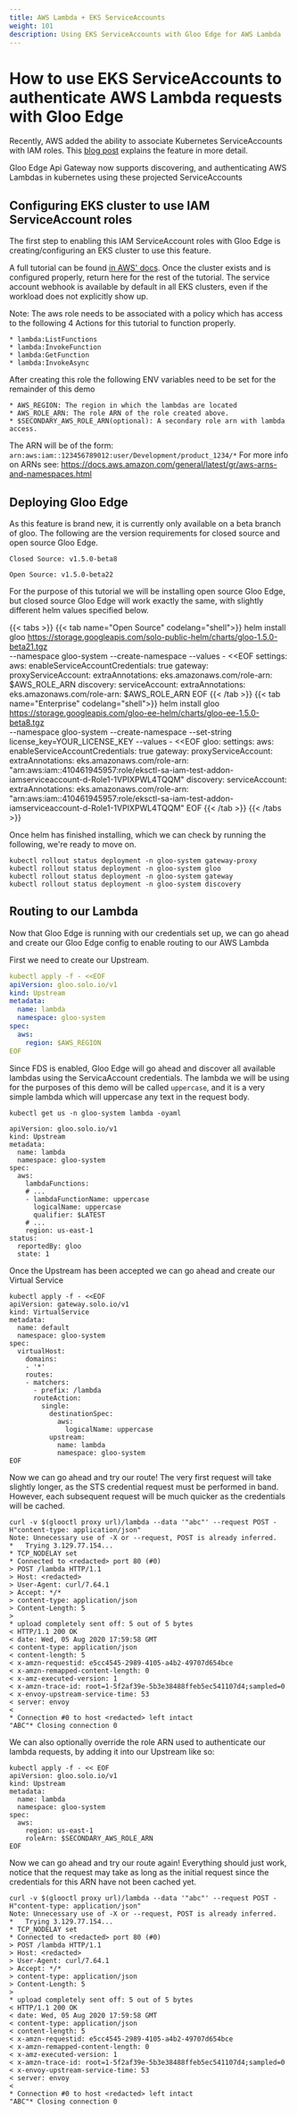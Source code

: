```yaml
---
title: AWS Lambda + EKS ServiceAccounts
weight: 101
description: Using EKS ServiceAccounts with Gloo Edge for AWS Lambda
---
```


# How to use EKS ServiceAccounts to authenticate AWS Lambda requests with Gloo Edge

Recently, AWS added the ability to associate Kubernetes ServiceAccounts with IAM roles.
This [blog post](https://aws.amazon.com/blogs/opensource/introducing-fine-grained-iam-roles-service-accounts/) 
explains the feature in more detail.

Gloo Edge Api Gateway now supports discovering, and authenticating AWS Lambdas in kubernetes using 
these projected ServiceAccounts

## Configuring EKS cluster to use IAM ServiceAccount roles

The first step to enabling this IAM ServiceAccount roles with Gloo Edge is creating/configuring an EKS
cluster to use this feature.

A full tutorial can be found [in AWS' docs](https://docs.aws.amazon.com/eks/latest/userguide/enable-iam-roles-for-service-accounts.html).
Once the cluster exists and is configured properly, return here for the rest of the tutorial. The service account 
webhook is available by default in all EKS clusters, even if the workload does not explicitly show up.

Note: The aws role needs to be associated with a policy which has access to the following 4
Actions for this tutorial to function properly.

    * lambda:ListFunctions
    * lambda:InvokeFunction
    * lambda:GetFunction
    * lambda:InvokeAsync

After creating this role the following ENV variables need to be set for the remainder of this demo

    * AWS_REGION: The region in which the lambdas are located
    * AWS_ROLE_ARN: The role ARN of the role created above.
    * $SECONDARY_AWS_ROLE_ARN(optional): A secondary role arn with lambda access.

The ARN will be of the form: `arn:aws:iam::123456789012:user/Development/product_1234/*`
For more info on ARNs see: https://docs.aws.amazon.com/general/latest/gr/aws-arns-and-namespaces.html


## Deploying Gloo Edge

As this feature is brand new, it is currently only available on a beta branch of gloo. The following 
are the version requirements for closed source and open source Gloo Edge.

    Closed Source: v1.5.0-beta8
    
    Open Source: v1.5.0-beta22

For the purpose of this tutorial we will be installing open source Gloo Edge, but closed source Gloo Edge 
will work exactly the same, with slightly different helm values specified below.

{{< tabs >}}
{{< tab name="Open Source" codelang="shell">}}
helm install gloo https://storage.googleapis.com/solo-public-helm/charts/gloo-1.5.0-beta21.tgz \
 --namespace gloo-system --create-namespace --values - <<EOF
settings:
  aws:
    enableServiceAccountCredentials: true
gateway:
  proxyServiceAccount:
    extraAnnotations:
      eks.amazonaws.com/role-arn: $AWS_ROLE_ARN
discovery:
  serviceAccount:
    extraAnnotations:
      eks.amazonaws.com/role-arn: $AWS_ROLE_ARN
EOF
{{< /tab >}}
{{< tab name="Enterprise" codelang="shell">}}
helm install gloo https://storage.googleapis.com/gloo-ee-helm/charts/gloo-ee-1.5.0-beta8.tgz \
 --namespace gloo-system --create-namespace --set-string license_key=YOUR_LICENSE_KEY --values - <<EOF
gloo:
  settings:
    aws:
      enableServiceAccountCredentials: true
  gateway:
    proxyServiceAccount:
      extraAnnotations:
        eks.amazonaws.com/role-arn: "arn:aws:iam::410461945957:role/eksctl-sa-iam-test-addon-iamserviceaccount-d-Role1-1VPIXPWL4TQQM"
  discovery:
    serviceAccount:
      extraAnnotations:
        eks.amazonaws.com/role-arn: "arn:aws:iam::410461945957:role/eksctl-sa-iam-test-addon-iamserviceaccount-d-Role1-1VPIXPWL4TQQM"
EOF
{{< /tab >}}
{{< /tabs >}}


Once helm has finished installing, which we can check by running the following, we're ready to move on.
```shell script
kubectl rollout status deployment -n gloo-system gateway-proxy
kubectl rollout status deployment -n gloo-system gloo
kubectl rollout status deployment -n gloo-system gateway
kubectl rollout status deployment -n gloo-system discovery
```


## Routing to our Lambda

Now that Gloo Edge is running with our credentials set up, we can go ahead and create our Gloo Edge config to 
enable routing to our AWS Lambda

First we need to create our Upstream.
```yaml
kubectl apply -f - <<EOF
apiVersion: gloo.solo.io/v1
kind: Upstream
metadata:
  name: lambda
  namespace: gloo-system
spec:
  aws:
    region: $AWS_REGION
EOF
```

Since FDS is enabled, Gloo Edge will go ahead and discover all available lambdas using the ServicaAccount credentials. 
The lambda we will be using for the purposes of this demo will be called `uppercase`, and it is a very simple lambda
which will uppercase any text in the request body.
```shell script
kubectl get us -n gloo-system lambda -oyaml

apiVersion: gloo.solo.io/v1
kind: Upstream
metadata:
  name: lambda
  namespace: gloo-system
spec:
  aws:
    lambdaFunctions:
    # ...
    - lambdaFunctionName: uppercase
      logicalName: uppercase
      qualifier: $LATEST
    # ...
    region: us-east-1
status:
  reportedBy: gloo
  state: 1
```

Once the Upstream has been accepted we can go ahead and create our Virtual Service
```shell script
kubectl apply -f - <<EOF
apiVersion: gateway.solo.io/v1
kind: VirtualService
metadata:
  name: default
  namespace: gloo-system
spec:
  virtualHost:
    domains:
    - '*'
    routes:
    - matchers:
      - prefix: /lambda
      routeAction:
        single:
          destinationSpec:
            aws:
              logicalName: uppercase
          upstream:
            name: lambda
            namespace: gloo-system
EOF
```

Now we can go ahead and try our route! The very first request will take slightly longer, as the STS credential request 
must be performed in band. However, each subsequent request will be much quicker as the credentials will be cached.
```shell script
curl -v $(glooctl proxy url)/lambda --data '"abc"' --request POST -H"content-type: application/json"
Note: Unnecessary use of -X or --request, POST is already inferred.
*   Trying 3.129.77.154...
* TCP_NODELAY set
* Connected to <redacted> port 80 (#0)
> POST /lambda HTTP/1.1
> Host: <redacted>
> User-Agent: curl/7.64.1
> Accept: */*
> content-type: application/json
> Content-Length: 5
>
* upload completely sent off: 5 out of 5 bytes
< HTTP/1.1 200 OK
< date: Wed, 05 Aug 2020 17:59:58 GMT
< content-type: application/json
< content-length: 5
< x-amzn-requestid: e5cc4545-2989-4105-a4b2-49707d654bce
< x-amzn-remapped-content-length: 0
< x-amz-executed-version: 1
< x-amzn-trace-id: root=1-5f2af39e-5b3e38488ffeb5ec541107d4;sampled=0
< x-envoy-upstream-service-time: 53
< server: envoy
<
* Connection #0 to host <redacted> left intact
"ABC"* Closing connection 0
```

We can also optionally override the role ARN used to authenticate our lambda requests, by adding it into our Upstream
like so:
```shell script
kubectl apply -f - << EOF
apiVersion: gloo.solo.io/v1
kind: Upstream
metadata:
  name: lambda
  namespace: gloo-system
spec:
  aws:
    region: us-east-1
    roleArn: $SECONDARY_AWS_ROLE_ARN
EOF
```

Now we can go ahead and try our route again! Everything should just work, notice that the request may take as long as 
the initial request since the credentials for this ARN have not been cached yet.
```shell script
curl -v $(glooctl proxy url)/lambda --data '"abc"' --request POST -H"content-type: application/json"
Note: Unnecessary use of -X or --request, POST is already inferred.
*   Trying 3.129.77.154...
* TCP_NODELAY set
* Connected to <redacted> port 80 (#0)
> POST /lambda HTTP/1.1
> Host: <redacted>
> User-Agent: curl/7.64.1
> Accept: */*
> content-type: application/json
> Content-Length: 5
>
* upload completely sent off: 5 out of 5 bytes
< HTTP/1.1 200 OK
< date: Wed, 05 Aug 2020 17:59:58 GMT
< content-type: application/json
< content-length: 5
< x-amzn-requestid: e5cc4545-2989-4105-a4b2-49707d654bce
< x-amzn-remapped-content-length: 0
< x-amz-executed-version: 1
< x-amzn-trace-id: root=1-5f2af39e-5b3e38488ffeb5ec541107d4;sampled=0
< x-envoy-upstream-service-time: 53
< server: envoy
<
* Connection #0 to host <redacted> left intact
"ABC"* Closing connection 0
```

